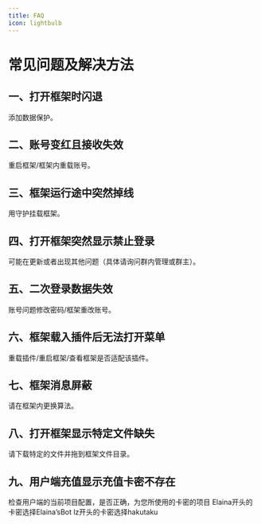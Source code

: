 ```yaml
---
title: FAQ
icon: lightbulb
---
```


# 常见问题及解决方法

## 一、打开框架时闪退
添加数据保护。

## 二、账号变红且接收失效
重启框架/框架内重载账号。

## 三、框架运行途中突然掉线
用守护挂载框架。

## 四、打开框架突然显示禁止登录
可能在更新或者出现其他问题（具体请询问群内管理或群主）。

## 五、二次登录数据失效
账号问题修改密码/框架重改账号。

## 六、框架载入插件后无法打开菜单
重载插件/重启框架/查看框架是否适配该插件。

## 七、框架消息屏蔽
请在框架内更换算法。

## 八、打开框架显示特定文件缺失
请下载特定的文件并拖到框架文件目录。

## 九、用户端充值显示充值卡密不存在

检查用户端的当前项目配置，是否正确，为您所使用的卡密的项目
Elaina开头的卡密选择Elaina’sBot
lz开头的卡密选择hakutaku
